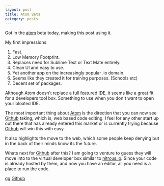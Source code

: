 ```yaml
---
layout: post
title: Atom Beta
category: posts
---
```


Got in the [atom][atom] beta today, making this post using it.

My first impressions:

1. Fast.
2. Low Memory Footprint.
3. Replaces need for Sublime Text or Text Mate entirely.
4. Clean UI and easy to use.
5. Yet another app on the increasingly popular .io domain.
6. Seems like they created it for training purposes. (Schools etc)
8. Decent set of packages.

Although [Atom][atom] doesn't replace a full featured IDE, it seems
like a great fit for a developers tool box. Something to use when
you don't want to open your bloated IDE.

The most important thing about [Atom][atom] is the direction that
you can now see [Github][github] taking, which is, web based code editing.
I feel for any other start up out there that has already entered
this market or is currently trying because [Github][github] will
win this with easy.

It also highlights the move to the web, which some people keep denying
but in the back of their minds know its the future.

Whats next for [Github][github] after this? I am going to venture to
guess they will move into to the virtual developer box similar to
[nitrous.io][nitrus].  Since your code is already hosted by them, and
now you have an editor, all you need is a place to run the code.

gg [Github][github]

[atom]: http://atom.io
[nitrus]: https://www.nitrous.io/
[github]: https://github.com
